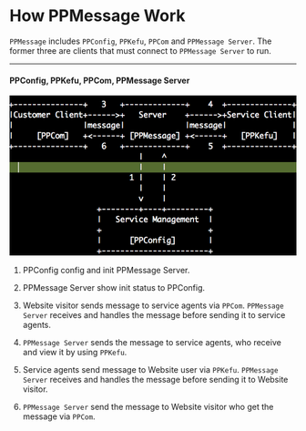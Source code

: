 # How PPMessage Work

`PPMessage` includes `PPConfig`, `PPKefu`, `PPCom` and `PPMessage Server`. The former three are clients that must connect to `PPMessage Server` to run.

--------

#### PPConfig, PPKefu, PPCom, PPMessage Server

![image](how-work.png)

1. PPConfig config and init PPMessage Server.

2. PPMessage Server show init status to PPConfig.

3. Website visitor sends message to service agents via `PPCom`. `PPMessage Server` receives and handles the message before sending it to service agents.

4. `PPMessage Server` sends the message to service agents, who receive and view it by using `PPKefu`.

5. Service agents send message to Website user via `PPKefu`. `PPMessage Server` receives and handles the message before sending it to Website visitor.

6. `PPMessage Server` send the message to Website visitor who get the message via `PPCom`.

